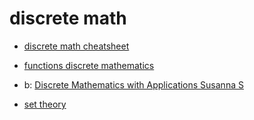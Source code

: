 # discrete math
- [discrete math cheatsheet](https://cs.slu.edu/~chambers/spring10/135/cheatsheet.pdf)

* [functions discrete mathematics](functions-discrete-mathematics)
* b: [Discrete Mathematics with Applications Susanna S](Discrete-Mathematics-with-Applications-Susanna-S)

* [set theory](set)

